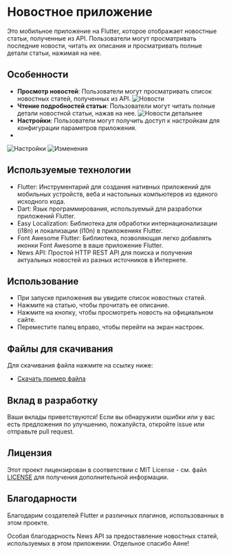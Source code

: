 # Новостное приложение

Это мобильное приложение на Flutter, которое отображает новостные статьи, полученные из API. Пользователи могут просматривать последние новости, читать их описания и просматривать полные детали статьи, нажимая на нее.

## Особенности

- **Просмотр новостей**: Пользователи могут просматривать список новостных статей, полученных из API.
![Новости](screenshots/newsScreen.png)
- **Чтение подробностей статьи**: Пользователи могут читать полные детали новостной статьи, нажав на нее.
![Новости детальнее](screenshots/newsDetailScreen.png)
- **Настройки**: Пользователи могут получить доступ к настройкам для конфигурации параметров приложения.
- 
![Настройки](screenshots/settingsScreen.png)
![Изменения](screenshots/changes.png)

## Используемые технологии

- Flutter: Инструментарий для создания нативных приложений для мобильных устройств, веба и настольных компьютеров из единого исходного кода.
- Dart: Язык программирования, используемый для разработки приложений Flutter.
- Easy Localization: Библиотека для обработки интернационализации (i18n) и локализации (l10n) в приложениях Flutter.
- Font Awesome Flutter: Библиотека, позволяющая легко добавлять иконки Font Awesome в ваше приложение Flutter.
- News API: Простой HTTP REST API для поиска и получения актуальных новостей из разных источников в Интернете.

## Использование

- При запуске приложения вы увидите список новостных статей.
- Нажмите на статью, чтобы прочитать ее описание.
- Нажмите на кнопку, чтобы просмотреть новость на официальном сайте.
- Переместите палец вправо, чтобы перейти на экран настроек.

## Файлы для скачивания

Для скачивания файла нажмите на ссылку ниже:

- [Скачать пример файла](https://github.com/ED1LOAD/Flutter-News-App/blob/main/app-release.apk)


## Вклад в разработку

Ваши вклады приветствуются! Если вы обнаружили ошибки или у вас есть предложения по улучшению, пожалуйста, откройте issue или отправьте pull request.

## Лицензия

Этот проект лицензирован в соответствии с MIT License - см. файл [LICENSE](LICENSE) для получения дополнительной информации.

## Благодарности

Благодарим создателей Flutter и различных плагинов, использованных в этом проекте.

Особая благодарность News API за предоставление новостных статей, используемых в этом приложении.
Отдельное спасибо Аяне!
